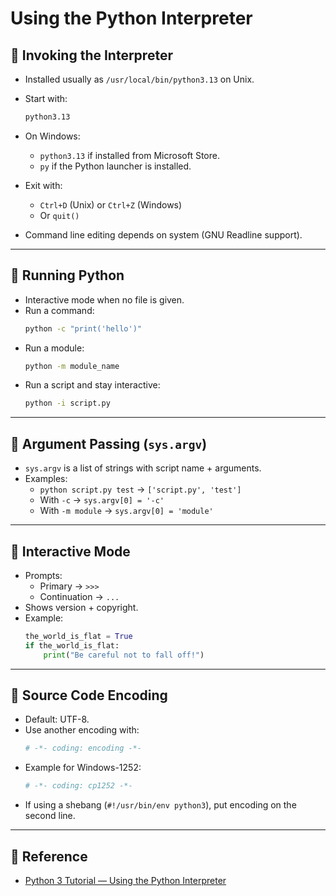 # Using the Python Interpreter

## 🔹 Invoking the Interpreter
- Installed usually as `/usr/local/bin/python3.13` on Unix.
- Start with:
  ```bash
  python3.13
  ```
- On Windows:
  - `python3.13` if installed from Microsoft Store.
  - `py` if the Python launcher is installed.

- Exit with:
  - `Ctrl+D` (Unix) or `Ctrl+Z` (Windows)
  - Or `quit()`

- Command line editing depends on system (GNU Readline support).

---

## 🔹 Running Python
- Interactive mode when no file is given.
- Run a command:
  ```bash
  python -c "print('hello')"
  ```
- Run a module:
  ```bash
  python -m module_name
  ```
- Run a script and stay interactive:
  ```bash
  python -i script.py
  ```

---

## 🔹 Argument Passing (`sys.argv`)
- `sys.argv` is a list of strings with script name + arguments.
- Examples:
  - `python script.py test` → `['script.py', 'test']`
  - With `-c` → `sys.argv[0] = '-c'`
  - With `-m module` → `sys.argv[0] = 'module'`

---

## 🔹 Interactive Mode
- Prompts:
  - Primary → `>>>`
  - Continuation → `...`
- Shows version + copyright.
- Example:
  ```python
  the_world_is_flat = True
  if the_world_is_flat:
      print("Be careful not to fall off!")
  ```

---

## 🔹 Source Code Encoding
- Default: UTF-8.
- Use another encoding with:
  ```python
  # -*- coding: encoding -*-
  ```
- Example for Windows-1252:
  ```python
  # -*- coding: cp1252 -*-
  ```
- If using a shebang (`#!/usr/bin/env python3`), put encoding on the second line.

---

## 📖 Reference
- [Python 3 Tutorial — Using the Python Interpreter](https://docs.python.org/3/tutorial/interpreter.html)
